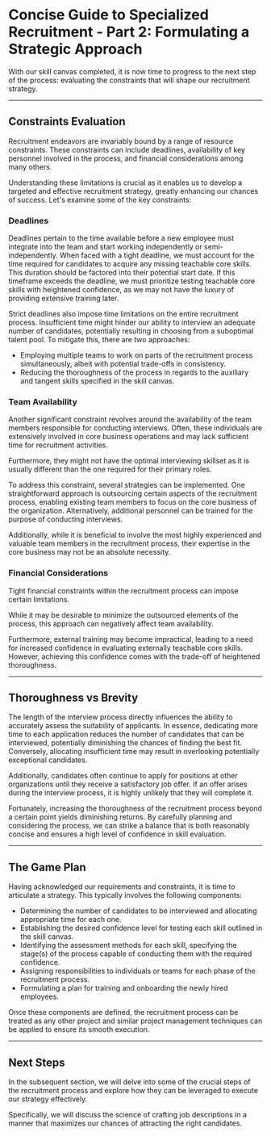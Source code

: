 # Concise Guide to Specialized Recruitment - Part 2: Formulating a Strategic Approach
With our skill canvas completed, it is now time to progress to the next step of the process: evaluating the constraints that will shape our recruitment strategy.

---

## Constraints Evaluation
Recruitment endeavors are invariably bound by a range of resource constraints. These constraints can include deadlines, availability of key personnel involved in the process, and financial considerations among many others.

Understanding these limitations is crucial as it enables us to develop a targeted and effective recruitment strategy, greatly enhancing our chances of success. Let's examine some of the key constraints:

### Deadlines
Deadlines pertain to the time available before a new employee must integrate into the team and start working independently or semi-independently. When faced with a tight deadline, we must account for the time required for candidates to acquire any missing teachable core skills. This duration should be factored into their potential start date. If this timeframe exceeds the deadline, we must prioritize testing teachable core skills with heightened confidence, as we may not have the luxury of providing extensive training later.

Strict deadlines also impose time limitations on the entire recruitment process. Insufficient time might hinder our ability to interview an adequate number of candidates, potentially resulting in choosing from a suboptimal talent pool. To mitigate this, there are two approaches:

- Employing multiple teams to work on parts of the recruitment process simultaneously, albeit with potential trade-offs in consistency.
- Reducing the thoroughness of the process in regards to the auxiliary and tangent skills specified in the skill canvas. 

### Team Availability
Another significant constraint revolves around the availability of the team members responsible for conducting interviews. Often, these individuals are extensively involved in core business operations and may lack sufficient time for recruitment activities.

Furthermore, they might not have the optimal interviewing skillset as it is usually different than the one required for their primary roles.

To address this constraint, several strategies can be implemented. One straightforward approach is outsourcing certain aspects of the recruitment process, enabling existing team members to focus on the core business of the organization. Alternatively, additional personnel can be trained for the purpose of conducting interviews.

Additionally, while it is beneficial to involve the most highly experienced and valuable team members in the recruitment process, their expertise in the core business may not be an absolute necessity.

### Financial Considerations
Tight financial constraints within the recruitment process can impose certain limitations.

While it may be desirable to minimize the outsourced elements of the process, this approach can negatively affect team availability. 

Furthermore, external training may become impractical, leading to a need for increased confidence in evaluating externally teachable core skills. However, achieving this confidence comes with the trade-off of heightened thoroughness.

---

## Thoroughness vs Brevity
The length of the interview process directly influences the ability to accurately assess the suitability of applicants. In essence, dedicating more time to each application reduces the number of candidates that can be interviewed, potentially diminishing the chances of finding the best fit. Conversely, allocating insufficient time may result in overlooking potentially exceptional candidates.

Additionally, candidates often continue to apply for positions at other organizations until they receive a satisfactory job offer. If an offer arises during the interview process, it is highly unlikely that they will complete it.

Fortunately, increasing the thoroughness of the recruitment process beyond a certain point yields diminishing returns. By carefully planning and considering the process, we can strike a balance that is both reasonably concise and ensures a high level of confidence in skill evaluation.

---

## The Game Plan
Having acknowledged our requirements and constraints, it is time to articulate a strategy. This typically involves the following components:

- Determining the number of candidates to be interviewed and allocating appropriate time for each one.
- Establishing the desired confidence level for testing each skill outlined in the skill canvas.
- Identifying the assessment methods for each skill, specifying the stage(s) of the process capable of conducting them with the required confidence.
- Assigning responsibilities to individuals or teams for each phase of the recruitment process.
- Formulating a plan for training and onboarding the newly hired employees.

Once these components are defined, the recruitment process can be treated as any other project and similar project management techniques can be applied to ensure its smooth execution.

---

## Next Steps
In the subsequent section, we will delve into some of the crucial steps of the recruitment process and explore how they can be leveraged to execute our strategy effectively. 

Specifically, we will discuss the science of crafting job descriptions in a manner that maximizes our chances of attracting the right candidates.
